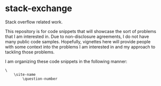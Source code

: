 # stack-exchange
Stack overflow related work.

This repository is for code snippets that will showcase the sort of problems that I am interested in.  Due to non-disclosure agreements, I do not have many public code samples.  Hopefully, vignettes here will provide people with some context into the problems I am interested in and my approach to tackling those problems.

I am organizing these code snippets in the following manner:
```
\
	\site-name
		\question-number
```

